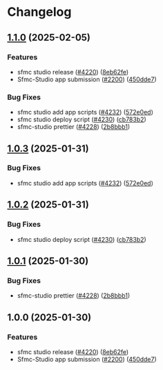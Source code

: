 # Changelog

## [1.1.0](https://github.com/moizj00/marketplace-partner-apps/compare/contentful-marketing-app-client-v1.0.3...contentful-marketing-app-client-v1.1.0) (2025-02-05)


### Features

* sfmc studio release ([#4220](https://github.com/moizj00/marketplace-partner-apps/issues/4220)) ([8eb62fe](https://github.com/moizj00/marketplace-partner-apps/commit/8eb62fefdac37258dda2b1294c51f162216b0c95))
* Sfmc-Studio app submission ([#2200](https://github.com/moizj00/marketplace-partner-apps/issues/2200)) ([450dde7](https://github.com/moizj00/marketplace-partner-apps/commit/450dde77f3cfeef6ef532eb73910da2440251564))


### Bug Fixes

* sfmc studio add app scripts ([#4232](https://github.com/moizj00/marketplace-partner-apps/issues/4232)) ([572e0ed](https://github.com/moizj00/marketplace-partner-apps/commit/572e0edb04bd6f8406b0f2d8052b6d36df70a34f))
* sfmc studio deploy script ([#4230](https://github.com/moizj00/marketplace-partner-apps/issues/4230)) ([cb783b2](https://github.com/moizj00/marketplace-partner-apps/commit/cb783b254c12028f8c57cc2c05298f5e52e904c2))
* sfmc-studio prettier ([#4228](https://github.com/moizj00/marketplace-partner-apps/issues/4228)) ([2b8bbb1](https://github.com/moizj00/marketplace-partner-apps/commit/2b8bbb156d733cc0cb075cf4a5bc7ac7623d6e16))

## [1.0.3](https://github.com/contentful/marketplace-partner-apps/compare/contentful-marketing-app-client-v1.0.2...contentful-marketing-app-client-v1.0.3) (2025-01-31)


### Bug Fixes

* sfmc studio add app scripts ([#4232](https://github.com/contentful/marketplace-partner-apps/issues/4232)) ([572e0ed](https://github.com/contentful/marketplace-partner-apps/commit/572e0edb04bd6f8406b0f2d8052b6d36df70a34f))

## [1.0.2](https://github.com/contentful/marketplace-partner-apps/compare/contentful-marketing-app-client-v1.0.1...contentful-marketing-app-client-v1.0.2) (2025-01-31)


### Bug Fixes

* sfmc studio deploy script ([#4230](https://github.com/contentful/marketplace-partner-apps/issues/4230)) ([cb783b2](https://github.com/contentful/marketplace-partner-apps/commit/cb783b254c12028f8c57cc2c05298f5e52e904c2))

## [1.0.1](https://github.com/contentful/marketplace-partner-apps/compare/contentful-marketing-app-client-v1.0.0...contentful-marketing-app-client-v1.0.1) (2025-01-30)


### Bug Fixes

* sfmc-studio prettier ([#4228](https://github.com/contentful/marketplace-partner-apps/issues/4228)) ([2b8bbb1](https://github.com/contentful/marketplace-partner-apps/commit/2b8bbb156d733cc0cb075cf4a5bc7ac7623d6e16))

## 1.0.0 (2025-01-30)


### Features

* sfmc studio release ([#4220](https://github.com/contentful/marketplace-partner-apps/issues/4220)) ([8eb62fe](https://github.com/contentful/marketplace-partner-apps/commit/8eb62fefdac37258dda2b1294c51f162216b0c95))
* Sfmc-Studio app submission ([#2200](https://github.com/contentful/marketplace-partner-apps/issues/2200)) ([450dde7](https://github.com/contentful/marketplace-partner-apps/commit/450dde77f3cfeef6ef532eb73910da2440251564))
